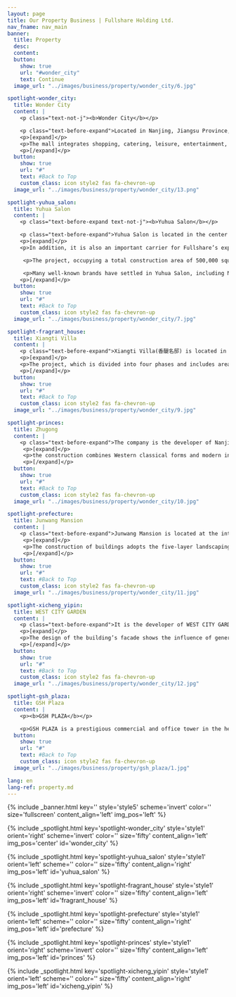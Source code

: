 ```yaml
---
layout: page
title: Our Property Business | Fullshare Holding Ltd.
nav_fname: nav_main
banner:
  title: Property
  desc:
  content:
  button:
    show: true
    url: "#wonder_city"
    text: Continue
  image_url: "../images/business/property/wonder_city/6.jpg"

spotlight-wonder_city:
  title: Wonder City
  content: |
    <p class="text-not-j"><b>Wonder City</b></p>

    <p class="text-before-expand">Located in Nanjing, Jiangsu Province, China, Wonder City is one of the most influential shopping malls in Nanjing covering a total floor area of 100,000 square meters to receive an average daily visit of about 55,000 times. </p>
    <p>[expand]</p>
    <p>The mall integrates shopping, catering, leisure, entertainment, etc. with many high-quality stores, positioning itself as an international, young and fashion brand, and highlighting family consumption. It focuses and works on social responsibility, customer service and community relations, joining hands with social public welfare institutions, industrial organizations and government departments to organize various public welfare activities; provides personalized services on different floors, such as providing services for parents to wait and care for their children on the children-target floor; and holds featured cultural performances on the central stage to give consumers a better shopping and leisure experience. </p>
    <p>[/expand]</p>
  button:
    show: true
    url: "#"
    text: #Back to Top
    custom_class: icon style2 fas fa-chevron-up
  image_url: "../images/business/property/wonder_city/13.png"

spotlight-yuhua_salon:
  title: Yuhua Salon
  content: |
    <p class="text-before-expand text-not-j"><b>Yuhua Salon</b></p>

    <p class="text-before-expand">Yuhua Salon is located in the center of China (Nanjing) Software Valley. It is the first headquarters-style park in Nanjing that integrates double subway station transportation advantages, low-carbon, green, and environment-friendly consumption environment, and urban pastoral shopping experience.</p>
    <p>[expand]</p> 
    <p>In addition, it is also an important carrier for Fullshare’s exploration of TCM-oriented lifestyle, implementation of TCM talent training, and incubation of TCM health technology and project. </p>

     <p>The project, occupying a total construction area of 500,000 square meters, is a comprehensive commercial complex that covers function areas of offices, commerce, hotels, and serviced apartments. The construction of the Yuhua Salon area adopts a number of low-carbon energy-saving technologies such as a ground source heat pump, fresh air replacement, and PM2.5 air purification to ensure constant indoor temperature, humidity, and oxygen in all seasons, with the goal to provide an office environment that can best promote the human body’s comfort, while significantly reducing energy consumption by 30%. </p>

     <p>Many well-known brands have settled in Yuhua Salon, including Nanjing's first high-end health-themed hotel Grand WUJI Hotel, the Unbound Collection by Hyatt, Wal-Mart Sam's Club, sports brand Decathlon, Emperor Fitness Club, Rock Sports Park, etc. The park aims to build itself as a “fitness” themed base that provides comprehensive fitness-related services, such as medical treatment, beauty, health care, diet, daily life, sports, exhibitions, and education. In addition, it strives to create a unique Chinese-style healthy lifestyle experience base, bringing consumers higher quality life service and unique experience.  </p>
    <p>[/expand]</p>
  button:
    show: true
    url: "#"
    text: #Back to Top
    custom_class: icon style2 fas fa-chevron-up
  image_url: "../images/business/property/wonder_city/7.jpg"

spotlight-fragrant_house:
  title: Xiangti Villa
  content: |
    <p class="text-before-expand">Xiangti Villa(香醍名邸) is located in the west area of Tuanbo New Town, Jinghai, Tianjin, on the west side of Tuanbo Avenue and north side of Daminghu Road, 14 kilometers away from the center of Tianjin. The project covers an area of 120,100 square meters, with the planned construction area reaching 144,100 square meters.</p>
    <p>[expand]</p>
    <p>The project, which is divided into four phases and includes areas of villas, small high-rises, bungalows, clubs, and so on, has been delivered in phases since 2014. With complete supporting facilities around such as medical care, education, sports, health care, and the subway, the project shows potential to be a community with great “livability” </p>
    <p>[/expand]</p>
  button:
    show: true
    url: "#"
    text: #Back to Top
    custom_class: icon style2 fas fa-chevron-up
  image_url: "../images/business/property/wonder_city/9.jpg"

spotlight-princes:
  title: Zhugong
  content: |
    <p class="text-before-expand">The company is the developer of Nanjing Zhugong Project. The project, located in Yuhuatai Scenic Area in Nanjing, China, covers a construction area of about 96,300 square meters. As a residential community known for its ingenious style of the Republic of China, </p>
     <p>[expand]</p>
     <p>the construction combines Western classical forms and modern industrial design and uses traditional Chinese ideas such as "the unity of man and nature" to upgrade the design. The project takes full advantage of local natural resources and has houses built on high mountains surrounded by dense forests. The buildings are harmonious with the surrounding environment, providing sufficient privacy for residents. </p>
     <p>[/expand]</p>
  button:
    show: true
    url: "#"
    text: #Back to Top
    custom_class: icon style2 fas fa-chevron-up
  image_url: "../images/business/property/wonder_city/10.jpg"

spotlight-prefecture:
  title: Junwang Mansion
  content: |
    <p class="text-before-expand">Junwang Mansion is located at the intersection of Xinguang Road and Shenquan Road in Lianyungang Development Zone. It covers an area of 298 mu, with a total construction area of 300,000 square meters and a plot ratio of only 1.36. It consists of 56 garden-style elevator-equipped houses and has a high greening rate. </p>
     <p>[expand]</p>
     <p>The construction of buildings adopts the five-layer landscaping method and the three-dimensional space layout of natural slopes, aiming to create a green living environment for residents. The project has won many honors such as the "Yangtze Cup", The Highest Award for Greening Engineering Quality in Jiangsu Province, the Grade A in the Credit Evaluation of Lianyungang Development Enterprises, High-Quality Projects in Lianyungang City, and the First Star-Rated Smart Security Community in Lianyungang. </p>
     <p>[/expand]</p>
  button:
    show: true
    url: "#"
    text: #Back to Top
    custom_class: icon style2 fas fa-chevron-up
  image_url: "../images/business/property/wonder_city/11.jpg"

spotlight-xicheng_yipin:
  title: WEST CITY GARDEN
  content: |
    <p class="text-before-expand">It is the developer of WEST CITY GARDEN（西城逸品）, in Yancheng, Jiangsu Province. The project has a total construction area of about 400,000 square meters, a floor area of about 200,000 square meters, and a greening rate of 46%. The project, known as a large waterfront garden living community, consists of 33 simple-style landscape buildings and accommodates 2,000 households. </p>
    <p>[expand]</p>
    <p>The design of the building’s facade shows the influence of generous and simple design ideas, with the architectural structure outlined with the most concise lines, bringing a visual feast to the eyes. The rows of buildings have bright-colored building facade shapes showing a sense of depth and rhythm, and are separated by the wide space enabling a wide and nice view, becoming a unique landscape in the remote horizon of the city.  </p>
    <p>[/expand]</p>
  button:
    show: true
    url: "#"
    text: #Back to Top
    custom_class: icon style2 fas fa-chevron-up
  image_url: "../images/business/property/wonder_city/12.jpg"

spotlight-gsh_plaza:
  title: GSH Plaza
  content: |
    <p><b>GSH PLAZA</b></p>

    <p>GSH PLAZA is a prestigious commercial and office tower in the heart of Singapore’s Central Business District, with Raffles Place and Telok Ayer MRT stations mere minutes away. The 28-storey office tower has 259 strata office units and two levels of retail space, representing a versatile and efficient commercial space which caters to both retail and sophisticated lifestyle needs. It encourages work-life balance and can set a fine example for the future business community.</p>
  button:
    show: true
    url: "#"
    text: #Back to Top
    custom_class: icon style2 fas fa-chevron-up
  image_url: "../images/business/property/gsh_plaza/1.jpg"

lang: en
lang-ref: property.md
---
```


<!-- Welcome Banner -->

{% include _banner.html key='' style='style5' scheme='invert' color='' size='fullscreen' content_align='left' img_pos='left' %}

<!-- Properties -->

{% include _spotlight.html key='spotlight-wonder_city' style='style1' orient='right' scheme='invert' color='' size='fifty' content_align='left' img_pos='center' id='wonder_city' %}

{% include _spotlight.html key='spotlight-yuhua_salon' style='style1' orient='left' scheme='' color='' size='fifty' content_align='right' img_pos='left' id='yuhua_salon' %}

{% include _spotlight.html key='spotlight-fragrant_house' style='style1' orient='right' scheme='invert' color='' size='fifty' content_align='left' img_pos='left' id='fragrant_house' %}

{% include _spotlight.html key='spotlight-prefecture' style='style1' orient='left' scheme='' color='' size='fifty' content_align='right' img_pos='left' id='prefecture' %}

{% include _spotlight.html key='spotlight-princes' style='style1' orient='right' scheme='invert' color='' size='fifty' content_align='left' img_pos='left' id='princes' %}

{% include _spotlight.html key='spotlight-xicheng_yipin' style='style1' orient='left' scheme='' color='' size='fifty' content_align='right' img_pos='left' id='xicheng_yipin' %}
